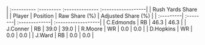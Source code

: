 | :---------- :--------- :-------------- :------------------|
|                      Rush Yards Share                     |
| Player    | Position | Raw Share (%) | Adjusted Share (%) |
| :---------| :--------| :-------------| :------------------|
| C.Edmonds | RB       | 46.3          | 46.3               |
| J.Conner  | RB       | 39.0          | 39.0               |
| R.Moore   | WR       | 0.0           | 0.0                |
| D.Hopkins | WR       | 0.0           | 0.0                |
| J.Ward    | RB       | 0.0           | 0.0                |